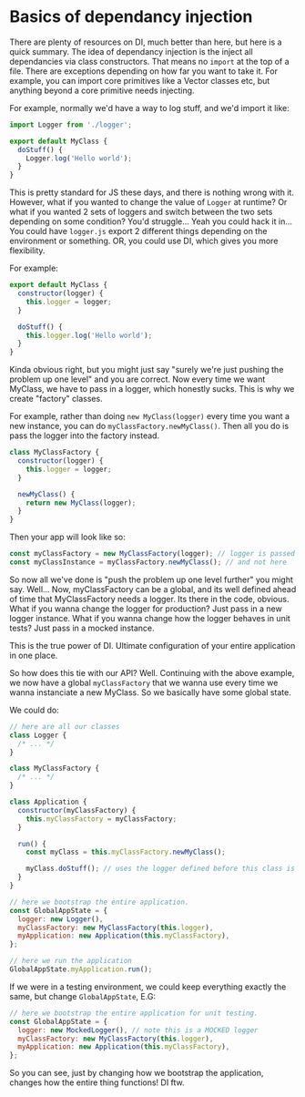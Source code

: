 # Basics of dependancy injection

There are plenty of resources on DI, much better than here, but here is a quick summary. The idea of dependancy injection is the inject all dependancies via class constructors. That means no `import` at the top of a file. There are exceptions depending on how far you want to take it. For example, you can import core primitives like a Vector classes etc, but anything beyond a core primitive needs injecting.

For example, normally we'd have a way to log stuff, and we'd import it like:

```js
import Logger from './logger';

export default MyClass {
  doStuff() {
    Logger.log('Hello world');
  }
}
```

This is pretty standard for JS these days, and there is nothing wrong with it. However, what if you wanted to change the value of `Logger` at runtime? Or what if you wanted 2 sets of loggers and switch between the two sets depending on some condition? You'd struggle... Yeah you could hack it in... You could have `logger.js` export 2 different things depending on the environment or something. OR, you could use DI, which gives you more flexibility.

For example:

```js
export default MyClass {
  constructor(logger) {
    this.logger = logger;
  }

  doStuff() {
    this.logger.log('Hello world');
  }
}
```

Kinda obvious right, but you might just say "surely we're just pushing the problem up one level" and you are correct. Now every time we want MyClass, we have to pass in a logger, which honestly sucks. This is why we create "factory" classes.

For example, rather than doing `new MyClass(logger)` every time you want a new instance, you can do `myClassFactory.newMyClass()`. Then all you do is pass the logger into the factory instead.

```js
class MyClassFactory {
  constructor(logger) {
    this.logger = logger;
  }

  newMyClass() {
    return new MyClass(logger);
  }
}
```

Then your app will look like so:

```js
const myClassFactory = new MyClassFactory(logger); // logger is passed in here
const myClassInstance = myClassFactory.newMyClass(); // and not here
```

So now all we've done is "push the problem up one level further" you might say. Well... Now, myClassFactory can be a global, and its well defined ahead of time that MyClassFactory needs a logger. Its there in the code, obvious. What if you wanna change the logger for production? Just pass in a new logger instance. What if you wanna change how the logger behaves in unit tests? Just pass in a mocked instance.

This is the true power of DI. Ultimate configuration of your entire application in one place.

So how does this tie with our API? Well. Continuing with the above example, we now have a global `myClassFactory` that we wanna use every time we wanna instanciate a new MyClass. So we basically have some global state.

We could do:

```js
// here are all our classes
class Logger {
  /* ... */
}

class MyClassFactory {
  /* ... */
}

class Application {
  constructor(myClassFactory) {
    this.myClassFactory = myClassFactory;
  }

  run() {
    const myClass = this.myClassFactory.newMyClass();

    myClass.doStuff(); // uses the logger defined before this class is even run
  }
}

// here we bootstrap the entire application.
const GlobalAppState = {
  logger: new Logger(),
  myClassFactory: new MyClassFactory(this.logger),
  myApplication: new Application(this.myClassFactory),
};

// here we run the application
GlobalAppState.myApplication.run();
```

If we were in a testing environment, we could keep everything exactly the same, but change `GlobalAppState`, E.G:

```js
// here we bootstrap the entire application for unit testing.
const GlobalAppState = {
  logger: new MockedLogger(), // note this is a MOCKED logger
  myClassFactory: new MyClassFactory(this.logger),
  myApplication: new Application(this.myClassFactory),
};
```

So you can see, just by changing how we bootstrap the application, changes how the entire thing functions! DI ftw.

